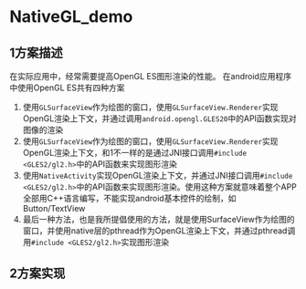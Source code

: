 # NativeGL_demo

## 1方案描述
在实际应用中，经常需要提高OpenGL ES图形渲染的性能。
在android应用程序中使用OpenGL ES共有四种方案
1. 使用`GLSurfaceView`作为绘图的窗口，使用`GLSurfaceView.Renderer`实现OpenGL渲染上下文，并通过调用`android.opengl.GLES20`中的API函数实现对图像的渲染
2. 使用`GLSurfaceView`作为绘图的窗口，使用`GLSurfaceView.Renderer`实现OpenGL渲染上下文，和1不一样的是通过JNI接口调用`#include <GLES2/gl2.h>`中的API函数来实现图形渲染
3. 使用`NativeActivity`实现OpenGL渲染上下文，并通过JNI接口调用`#include <GLES2/gl2.h>`中的API函数来实现图形渲染。使用这种方案就意味着整个APP全部用C++语言编写，不能实现android基本控件的绘制，如Button/TextView
4. 最后一种方法，也是我所提倡使用的方法，就是使用SurfaceView作为绘图的窗口，并使用native层的pthread作为OpenGL渲染上下文，并通过pthread调用`#include <GLES2/gl2.h>`实现图形渲染

## 2方案实现

